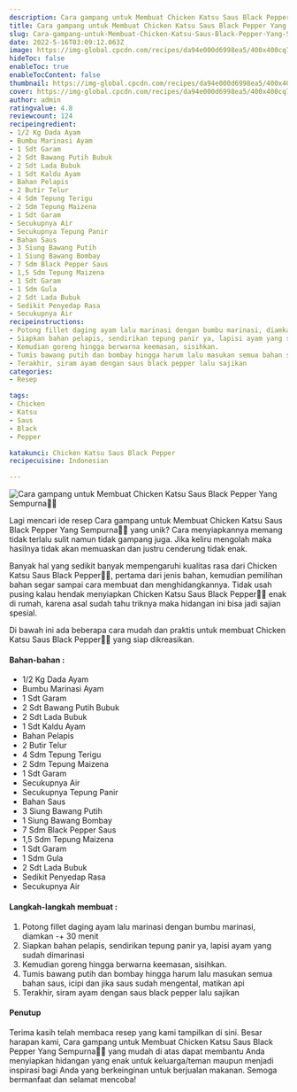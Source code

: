```yaml
---
description: Cara gampang untuk Membuat Chicken Katsu Saus Black Pepper Yang Sempurna"
title: Cara gampang untuk Membuat Chicken Katsu Saus Black Pepper Yang Sempurna
slug: Cara-gampang-untuk-Membuat-Chicken-Katsu-Saus-Black-Pepper-Yang-Sempurna
date: 2022-5-16T03:09:12.063Z
image: https://img-global.cpcdn.com/recipes/da94e000d6998ea5/400x400cq70/photo.jpg
hideToc: false
enableToc: true
enableTocContent: false
thumbnail: https://img-global.cpcdn.com/recipes/da94e000d6998ea5/400x400cq70/photo.jpg
cover: https://img-global.cpcdn.com/recipes/da94e000d6998ea5/400x400cq70/photo.jpg
author: admin
ratingvalue: 4.8
reviewcount: 124
recipeingredient:
- 1/2 Kg Dada Ayam
- Bumbu Marinasi Ayam
- 1 Sdt Garam
- 2 Sdt Bawang Putih Bubuk
- 2 Sdt Lada Bubuk
- 1 Sdt Kaldu Ayam
- Bahan Pelapis
- 2 Butir Telur
- 4 Sdm Tepung Terigu
- 2 Sdm Tepung Maizena
- 1 Sdt Garam
- Secukupnya Air
- Secukupnya Tepung Panir
- Bahan Saus
- 3 Siung Bawang Putih
- 1 Siung Bawang Bombay
- 7 Sdm Black Pepper Saus
- 1,5 Sdm Tepung Maizena
- 1 Sdt Garam
- 1 Sdm Gula
- 2 Sdt Lada Bubuk
- Sedikit Penyedap Rasa
- Secukupnya Air
recipeinstructions:
- Potong fillet daging ayam lalu marinasi dengan bumbu marinasi, diamkan -+ 30 menit
- Siapkan bahan pelapis, sendirikan tepung panir ya, lapisi ayam yang sudah dimarinasi
- Kemudian goreng hingga berwarna keemasan, sisihkan.
- Tumis bawang putih dan bombay hingga harum lalu masukan semua bahan saus, icipi dan jika saus sudah mengental, matikan api
- Terakhir, siram ayam dengan saus black pepper lalu sajikan
categories:
- Resep

tags:
- Chicken
- Katsu
- Saus
- Black
- Pepper

katakunci: Chicken Katsu Saus Black Pepper
recipecuisine: Indonesian

---
```


![Cara gampang untuk Membuat Chicken Katsu Saus Black Pepper Yang Sempurna👩‍🍳](https://img-global.cpcdn.com/recipes/da94e000d6998ea5/400x400cq70/photo.jpg)

Lagi mencari ide resep Cara gampang untuk Membuat Chicken Katsu Saus Black Pepper Yang Sempurna👩‍🍳 yang unik? Cara menyiapkannya memang tidak terlalu sulit namun tidak gampang juga. Jika keliru mengolah maka hasilnya tidak akan memuaskan dan justru cenderung tidak enak.

Banyak hal yang sedikit banyak mempengaruhi kualitas rasa dari Chicken Katsu Saus Black Pepper👩‍🍳, pertama dari jenis bahan, kemudian pemilihan bahan segar sampai cara membuat dan menghidangkannya. Tidak usah pusing kalau hendak menyiapkan Chicken Katsu Saus Black Pepper👩‍🍳 enak di rumah, karena asal sudah tahu triknya maka hidangan ini bisa jadi sajian spesial.

Di bawah ini ada beberapa cara mudah dan praktis untuk membuat Chicken Katsu Saus Black Pepper👩‍🍳 yang siap dikreasikan.

<!--inarticleads1-->

#### Bahan-bahan :

- 1/2 Kg Dada Ayam
- Bumbu Marinasi Ayam
- 1 Sdt Garam
- 2 Sdt Bawang Putih Bubuk
- 2 Sdt Lada Bubuk
- 1 Sdt Kaldu Ayam
- Bahan Pelapis
- 2 Butir Telur
- 4 Sdm Tepung Terigu
- 2 Sdm Tepung Maizena
- 1 Sdt Garam
- Secukupnya Air
- Secukupnya Tepung Panir
- Bahan Saus
- 3 Siung Bawang Putih
- 1 Siung Bawang Bombay
- 7 Sdm Black Pepper Saus
- 1,5 Sdm Tepung Maizena
- 1 Sdt Garam
- 1 Sdm Gula
- 2 Sdt Lada Bubuk
- Sedikit Penyedap Rasa
- Secukupnya Air

<!--inarticleads2-->

#### Langkah-langkah membuat :

1. Potong fillet daging ayam lalu marinasi dengan bumbu marinasi, diamkan -+ 30 menit
1. Siapkan bahan pelapis, sendirikan tepung panir ya, lapisi ayam yang sudah dimarinasi
1. Kemudian goreng hingga berwarna keemasan, sisihkan.
1. Tumis bawang putih dan bombay hingga harum lalu masukan semua bahan saus, icipi dan jika saus sudah mengental, matikan api
1. Terakhir, siram ayam dengan saus black pepper lalu sajikan

#### Penutup

Terima kasih telah membaca resep yang kami tampilkan di sini. Besar harapan kami, Cara gampang untuk Membuat Chicken Katsu Saus Black Pepper Yang Sempurna👩‍🍳 yang mudah di atas dapat membantu Anda menyiapkan hidangan yang enak untuk keluarga/teman maupun menjadi inspirasi bagi Anda yang berkeinginan untuk berjualan makanan. Semoga bermanfaat dan selamat mencoba!